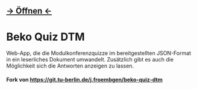 ## [-> Öffnen <-](https://ystolzenburg.github.io/beko-quiz-gui/)

# Beko Quiz DTM

Web-App, die die Modulkonferenzquizze im bereitgestellten JSON-Format in ein leserliches Dokument umwandelt. Zusätzlich gibt es auch die Möglichkeit sich die Antworten anzeigen zu lassen.

#### Fork von https://git.tu-berlin.de/j.froembgen/beko-quiz-dtm
